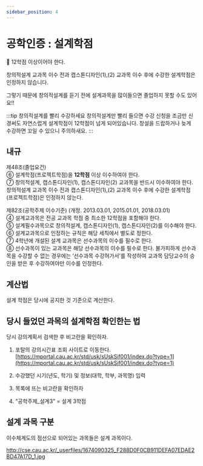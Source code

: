 ```yaml
---
sidebar_position: 4
---
```


# 공학인증 : 설계학점

🚨 12학점 이상이어야 한다.

창의적설계 교과목 이수 전과 캡스톤디자인(1),(2) 교과목 이수 후에 수강한 설계학점은 인정하지 않습니다.

그렇기 때문에 창의적설계를 듣기 전에 설계과목을 많이들으면 졸업하지 못할 수도 있어요!!

:::tip 창의적설계를 빨리 수강하세요
창의적설계만 빨리 들으면 수강 신청을 조금만 신경써도 자연스럽게 설계학점이 12학점이 넘게 되어있습니다.
창설을 드랍하거나 늦게 수강하면 꼬일 수 있으니 주의하새요.
:::

## 내규

제48조(졸업요건)  
⑥ 설계학점(프로젝트학점)을 **12학점** 이상 이수하여야 한다.  
⑦ 창의적설계, 캡스톤디자인(1), 캡스톤디자인(2) 교과목을 반드시 이수하여야 한다. 창의적설계 교과목 이수 전과 캡스톤디자인(1),(2) 교과목 이수 후에 수강한 설계학점(프로젝트학점)은 인정하지 않는다.

제82조(공학주제 이수기준) (개정. 2013.03.01, 2015.01.01, 2018.03.01)  
④ 설계교과목은 전공 교과목 학점 중 최소한 12학점을 포함해야 한다.  
⑤ 설계필수과목으로 창의적설계, 캡스톤디자인(1), 캡스톤디자인(2)를 이수해야 한다.  
⑥ 설계교과목으로 인정하는 규칙은 해당 세칙에서 별도로 정한다.  
⑦ 4학년에 개설된 설계 교과목은 선수과목의 이수를 필수로 한다.  
⑧ 선수과목이 있는 교과목은 해당 선수과목의 이수를 필수로 한다. 불가피하게 선수과목을 수강할 수 없는 경우에는 ‘선수과목 수강허가서’를 작성하여 교과목 담당교수의 승인을 받은 후 수강하여야만 이수를 인정한다.

## 계산법

설계 학점은 당시에 공지한 것 기준으로 계산한다.

## 당시 들었던 과목의 설계학점 확인한는 법

당시 강의계획서 검색한 후 비고란을 확인하자.

1. 포탈의 강의시간표 조회 사이트로 이동한다.
   [https://mportal.cau.ac.kr/std/usk/sUskSif001/index.do?type=1](https://mportal.cau.ac.kr/std/usk/sUskSif001/index.do?type=1)

2. 수강했던 시기(년도, 학기) 및 정보(대학, 학부, 과목명) 입력
3. 목록에 뜨는 비고란을 확인하자
4. "공학주제\_설계3" = 설계 3학점

## 설계 과목 구분

이수체계도의 점선으로 되어있는 과목들은 설계 과목이다.

http://cse.cau.ac.kr/_userfiles/1674090325_F288D0F0CB911DEFA07EDAE2BD47A17D_1.jpg
